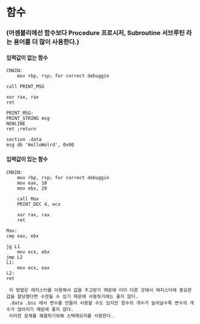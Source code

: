 # 함수
### (어셈블리에선 함수보다 Procedure 프로시저, Subroutine 서브루틴 라는 용어를 더 많이 사용한다.)

#### 입력값이 없는 함수
```Assembly
CMAIN:
    mov rbp, rsp; for correct debuggin
    
call PRINT_MSG

xor rax, rax
ret

PRINT_MSG:
PRINT_STRING msg
NEWLINE
ret ;return

section .data
msg db 'HelloWolrd', 0x00
```

#### 입력값이 있는 함수
```Assembly
CMAIN:
    mov rbp, rsp; for correct debuggin
    mov eax, 10
    mov ebx, 20
    
    call Max
    PRINT_DEC 4, ecx
    
    xor rax, rax
    ret

Max:
cmp eax, ebx

jg L1
    mov ecx, ebx    
jmp L2
L1:
    mov ecx, eax
L2:
ret
```
```Text
 이 방법은 레지스터를 이용해서 값을 주고받기 때문에 이미 다른 곳에서 레지스터에 중요한 값을 할당했다면 수정될 수 있기 때문에 사용하기에는 좋지 않다.
 .data .bss 에서 변수를 만들어 사용할 수도 있지만 함수의 개수가 늘어날수록 변수의 개수가 많아지기 때문에 좋지 않다.
 이러한 문제를 해결하기위해 스택메모리를 사용한다.
```
